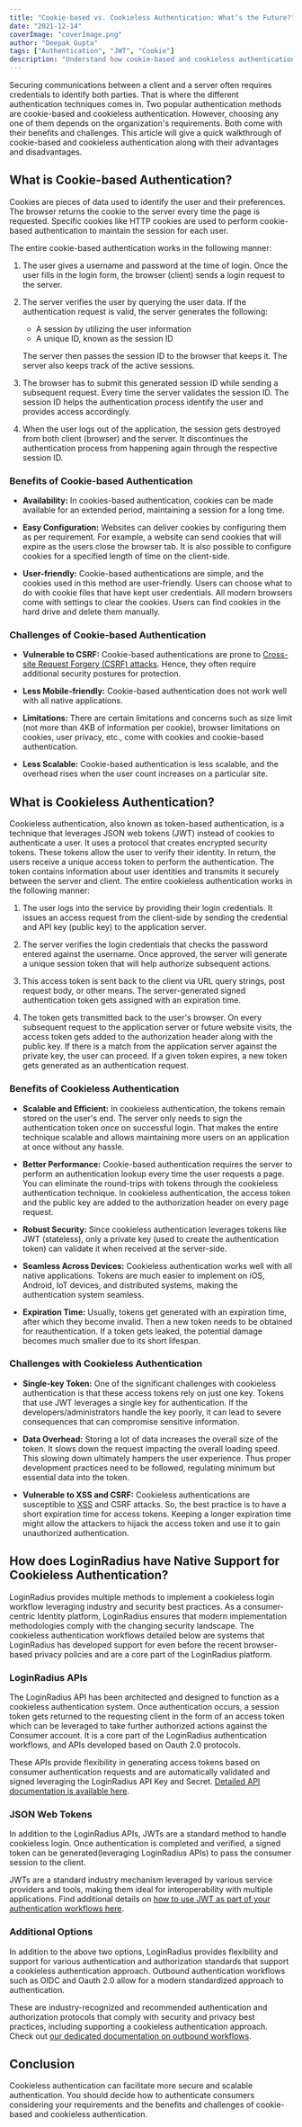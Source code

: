 ```yaml
---
title: "Cookie-based vs. Cookieless Authentication: What’s the Future?"
date: "2021-12-14"
coverImage: "coverImage.png"
author: "Deepak Gupta"
tags: ["Authentication", "JWT", "Cookie"]
description: "Understand how cookie-based and cookieless authentication methods work. And learn their major differences, advantages, and disadvantages."
---
```


Securing communications between a client and a server often requires credentials to identify both parties. That is where the different authentication techniques comes in. Two popular authentication methods are cookie-based and cookieless authentication. However, choosing any one of them depends on the organization's requirements. Both come with their benefits and challenges. This article will give a quick walkthrough of cookie-based and cookieless authentication along with their advantages and disadvantages.

## What is Cookie-based Authentication?

Cookies are pieces of data used to identify the user and their preferences. The browser returns the cookie to the server every time the page is requested. Specific cookies like HTTP cookies are used to perform cookie-based authentication to maintain the session for each user.

The entire cookie-based authentication works in the following manner:

1. The user gives a username and password at the time of login. Once the user fills in the login form, the browser (client) sends a login request to the server.
2. The server verifies the user by querying the user data. If the authentication request is valid, the server generates the following:

   - A session by utilizing the user information
   - A unique ID, known as the session ID

   The server then passes the session ID to the browser that keeps it. The server also keeps track of the active sessions.

3. The browser has to submit this generated session ID while sending a subsequent request. Every time the server validates the session ID. The session ID helps the authentication process identify the user and provides access accordingly.

4) When the user logs out of the application, the session gets destroyed from both client (browser) and the server. It discontinues the authentication process from happening again through the respective session ID.

### Benefits of Cookie-based Authentication

- **Availability:** In cookies-based authentication, cookies can be made available for an extended period, maintaining a session for a long time.

* **Easy Configuration:** Websites can deliver cookies by configuring them as per requirement. For example, a website can send cookies that will expire as the users close the browser tab. It is also possible to configure cookies for a specified length of time on the client-side.

- **User-friendly:** Cookie-based authentications are simple, and the cookies used in this method are user-friendly. Users can choose what to do with cookie files that have kept user credentials. All modern browsers come with settings to clear the cookies. Users can find cookies in the hard drive and delete them manually.

### Challenges of Cookie-based Authentication

- **Vulnerable to CSRF:** Cookie-based authentications are prone to [Cross-site Request Forgery (CSRF) attacks](https://www.loginradius.com/blog/engineering/introduction-to-cross-site-request-forgery-csrf/). Hence, they often require additional security postures for protection.

- **Less Mobile-friendly:** Cookie-based authentication does not work well with all native applications.

* **Limitations:** There are certain limitations and concerns such as size limit (not more than 4KB of information per cookie), browser limitations on cookies, user privacy, etc., come with cookies and cookie-based authentication.

* **Less Scalable:** Cookie-based authentication is less scalable, and the overhead rises when the user count increases on a particular site.

## What is Cookieless Authentication?

Cookieless authentication, also known as token-based authentication, is a technique that leverages JSON web tokens (JWT) instead of cookies to authenticate a user. It uses a protocol that creates encrypted security tokens. These tokens allow the user to verify their identity. In return, the users receive a unique access token to perform the authentication. The token contains information about user identities and transmits it securely between the server and client.
The entire cookieless authentication works in the following manner:

1. The user logs into the service by providing their login credentials. It issues an access request from the client-side by sending the credential and API key (public key) to the application server.

2) The server verifies the login credentials that checks the password entered against the username. Once approved, the server will generate a unique session token that will help authorize subsequent actions.

3. This access token is sent back to the client via URL query strings, post request body, or other means. The server-generated signed authentication token gets assigned with an expiration time.

4) The token gets transmitted back to the user's browser. On every subsequent request to the application server or future website visits, the access token gets added to the authorization header along with the public key. If there is a match from the application server against the private key, the user can proceed. If a given token expires, a new token gets generated as an authentication request.

### Benefits of Cookieless Authentication

- **Scalable and Efficient:** In cookieless authentication, the tokens remain stored on the user's end. The server only needs to sign the authentication token once on successful login. That makes the entire technique scalable and allows maintaining more users on an application at once without any hassle.

* **Better Performance:** Cookie-based authentication requires the server to perform an authentication lookup every time the user requests a page. You can eliminate the round-trips with tokens through the cookieless authentication technique. In cookieless authentication, the access token and the public key are added to the authorization header on every page request.

- **Robust Security:** Since cookieless authentication leverages tokens like JWT (stateless), only a private key (used to create the authentication token) can validate it when received at the server-side.

* **Seamless Across Devices:** Cookieless authentication works well with all native applications. Tokens are much easier to implement on iOS, Android, IoT devices, and distributed systems, making the authentication system seamless.

- **Expiration Time:** Usually, tokens get generated with an expiration time, after which they become invalid. Then a new token needs to be obtained for reauthentication. If a token gets leaked, the potential damage becomes much smaller due to its short lifespan.

### Challenges with Cookieless Authentication

- **Single-key Token:** One of the significant challenges with cookieless authentication is that these access tokens rely on just one key. Tokens that use JWT leverages a single key for authentication. If the developers/administrators handle the key poorly, it can lead to severe consequences that can compromise sensitive information.

* **Data Overhead:** Storing a lot of data increases the overall size of the token. It slows down the request impacting the overall loading speed. This slowing down ultimately hampers the user experience. Thus proper development practices need to be followed, regulating minimum but essential data into the token.

- **Vulnerable to XSS and CSRF:** Cookieless authentications are susceptible to [XSS](https://www.loginradius.com/blog/engineering/http-security-headers/) and CSRF attacks. So, the best practice is to have a short expiration time for access tokens. Keeping a longer expiration time might allow the attackers to hijack the access token and use it to gain unauthorized authentication.

## How does LoginRadius have Native Support for Cookieless Authentication?

LoginRadius provides multiple methods to implement a cookieless login workflow leveraging industry and security best practices. As a consumer-centric Identity platform, LoginRadius ensures that modern implementation methodologies comply with the changing security landscape. The cookieless authentication workflows detailed below are systems that LoginRadius has developed support for even before the recent browser-based privacy policies and are a core part of the LoginRadius platform.

### LoginRadius APIs

The LoginRadius API has been architected and designed to function as a cookieless authentication system. Once authentication occurs, a session token gets returned to the requesting client in the form of an access token which can be leveraged to take further authorized actions against the Consumer account. It is a core part of the LoginRadius authentication workflows, and APIs developed based on Oauth 2.0 protocols.

These APIs provide flexibility in generating access tokens based on consumer authentication requests and are automatically validated and signed leveraging the LoginRadius API Key and Secret. [Detailed API documentation is available here](https://www.loginradius.com/docs/developer/#api).

### JSON Web Tokens

In addition to the LoginRadius APIs, JWTs are a standard method to handle cookieless login. Once authentication is completed and verified, a signed token can be generated(leveraging LoginRadius APIs) to pass the consumer session to the client.

JWTs are a standard industry mechanism leveraged by various service providers and tools, making them ideal for interoperability with multiple applications. Find additional details on [how to use JWT as part of your authentication workflows here](https://www.loginradius.com/docs/developer/concepts/jwt/).

### Additional Options

In addition to the above two options, LoginRadius provides flexibility and support for various authentication and authorization standards that support a cookieless authentication approach. Outbound authentication workflows such as OIDC and Oauth 2.0 allow for a modern standardized approach to authentication.

These are industry-recognized and recommended authentication and authorization protocols that comply with security and privacy best practices, including supporting a cookieless authentication approach. Check out [our dedicated documentation on outbound workflows](https://www.loginradius.com/docs/developer/guide/fed-sso).

## Conclusion

Cookieless authentication can facilitate more secure and scalable authentication. You should decide how to authenticate consumers considering your requirements and the benefits and challenges of cookie-based and cookieless authentication.
